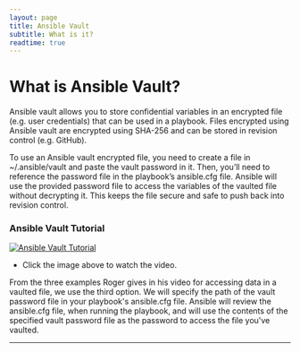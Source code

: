 ```yaml
---
layout: page
title: Ansible Vault
subtitle: What is it?
readtime: true
---
```

# What is Ansible Vault?
Ansible vault allows you to store confidential variables in an encrypted file (e.g. user credentials) that can be used in a playbook. Files encrypted using Ansible vault are encrypted using SHA-256 and can be stored in revision control (e.g. GitHub).

To use an Ansible vault encrypted file, you need to create a file in ~/.ansible/vault and paste the vault password in it. Then, you’ll need to reference the password file in the playbook’s ansible.cfg file. Ansible will use the provided password file to access the variables of the vaulted file without decrypting it. This keeps the file secure and safe to push back into revision control.

### Ansible Vault Tutorial
[![Ansible Vault Tutorial](https://i3.ytimg.com/vi/BBTadK3cAww/maxresdefault.jpg)](https://youtu.be/BBTadK3cAww)
- Click the image above to watch the video.

From the three examples Roger gives in his video for accessing data in a vaulted file, we use the third option. We will specify the path of the vault password file in your playbook's ansible.cfg file. Ansible will review the ansible.cfg file, when running the playbook, and will use the contents of the specified vault password file as the password to access the file you've vaulted.

---
